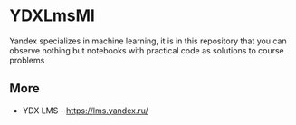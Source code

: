 # YDXLmsMl
Yandex specializes in machine learning, it is in this repository that you can observe nothing but notebooks with practical code as solutions to course problems

## More

- YDX LMS - https://lms.yandex.ru/
